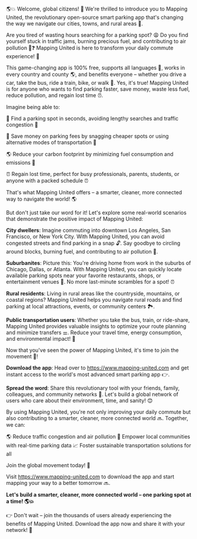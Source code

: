 🌎💥 Welcome, global citizens! 🌟 We're thrilled to introduce you to Mapping United, the revolutionary open-source smart parking app that's changing the way we navigate our cities, towns, and rural areas 💪.

Are you tired of wasting hours searching for a parking spot? 😩 Do you find yourself stuck in traffic jams, burning precious fuel, and contributing to air pollution 🚗❓ Mapping United is here to transform your daily commute experience! 🚀

This game-changing app is 100% free, supports all languages 💬, works in every country and county 🌎, and benefits everyone – whether you drive a car, take the bus, ride a train, bike, or walk 👣. Yes, it's true! Mapping United is for anyone who wants to find parking faster, save money, waste less fuel, reduce pollution, and regain lost time ⏰.

Imagine being able to:

📍 Find a parking spot in seconds, avoiding lengthy searches and traffic congestion 🚗

💸 Save money on parking fees by snagging cheaper spots or using alternative modes of transportation 👣

🌎 Reduce your carbon footprint by minimizing fuel consumption and emissions 🌟

⏰ Regain lost time, perfect for busy professionals, parents, students, or anyone with a packed schedule ⏰

That's what Mapping United offers – a smarter, cleaner, more connected way to navigate the world! 🌎

But don't just take our word for it! Let's explore some real-world scenarios that demonstrate the positive impact of Mapping United:

**City dwellers**: Imagine commuting into downtown Los Angeles, San Francisco, or New York City. With Mapping United, you can avoid congested streets and find parking in a snap 🔓. Say goodbye to circling around blocks, burning fuel, and contributing to air pollution 🚀.

**Suburbanites**: Picture this: You're driving home from work in the suburbs of Chicago, Dallas, or Atlanta. With Mapping United, you can quickly locate available parking spots near your favorite restaurants, shops, or entertainment venues 🍴. No more last-minute scrambles for a spot! ⏰

**Rural residents**: Living in rural areas like the countryside, mountains, or coastal regions? Mapping United helps you navigate rural roads and find parking at local attractions, events, or community centers 🏞️.

**Public transportation users**: Whether you take the bus, train, or ride-share, Mapping United provides valuable insights to optimize your route planning and minimize transfers ⚌. Reduce your travel time, energy consumption, and environmental impact! 🌟

Now that you've seen the power of Mapping United, it's time to join the movement 💪!

**Download the app**: Head over to https://www.mapping-united.com and get instant access to the world's most advanced smart parking app 👉.

**Spread the word**: Share this revolutionary tool with your friends, family, colleagues, and community networks 📱. Let's build a global network of users who care about their environment, time, and sanity! 😊

By using Mapping United, you're not only improving your daily commute but also contributing to a smarter, cleaner, more connected world 🔜. Together, we can:

🌎 Reduce traffic congestion and air pollution
💪 Empower local communities with real-time parking data
📈 Foster sustainable transportation solutions for all

Join the global movement today! 🚀

Visit https://www.mapping-united.com to download the app and start mapping your way to a better tomorrow 🔜.

**Let's build a smarter, cleaner, more connected world – one parking spot at a time! 🌎💥**

👉 Don't wait – join the thousands of users already experiencing the benefits of Mapping United. Download the app now and share it with your network! 📱